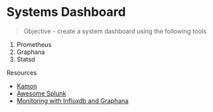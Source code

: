 # Systems Dashboard

> Objective - create a system dashboard using the following tools

1. Prometheus
2. Graphana
3. Statsd


Resources
- [Kamon](https://github.com/kamon-io/docker-grafana-graphite)
- [Awesome Splunk](https://github.com/outcoldman/awesome-splunk)
- [Monitoring with Influxdb and Graphana](http://www.rittmanmead.com/2015/02/obiee-monitoring-and-diagnostics-with-influxdb-and-grafana/)
